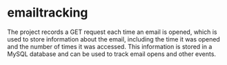 # emailtracking
The project records a GET request each time an email is opened, which is used to store information about the email, including the time it was opened and the number of times it was accessed. This information is stored in a MySQL database and can be used to track email opens and other events.
